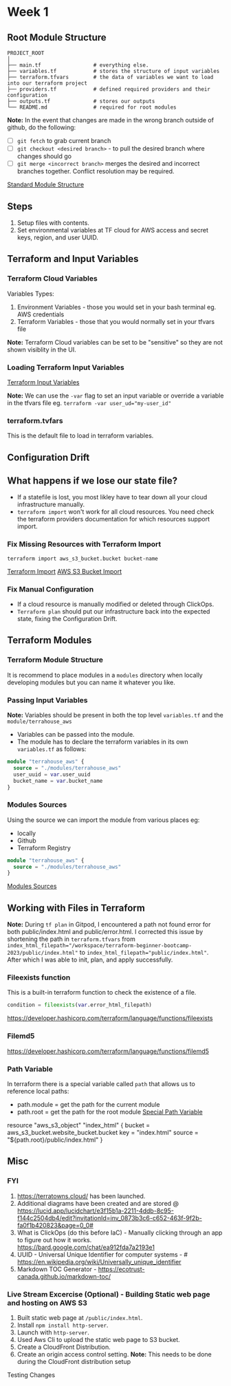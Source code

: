 # Week 1

## Root Module Structure
```
PROJECT_ROOT
│
├── main.tf                 # everything else.
├── variables.tf            # stores the structure of input variables
├── terraform.tfvars        # the data of variables we want to load into our terraform project
├── providers.tf            # defined required providers and their configuration
├── outputs.tf              # stores our outputs
└── README.md               # required for root modules

```
**Note:** In the event that changes are made in the wrong branch outside of github, do the following:
- [ ] `git fetch` to grab current branch
- [ ] `git checkout <desired branch>` - to pull the desired branch where changes should go
- [ ] `git merge <incorrect branch>` merges the desired and incorrect branches together. Conflict resolution may be required.

[Standard Module Structure](https://developer.hashicorp.com/terraform/language/modules/develop/structure)

## Steps 
1. Setup files with contents.
2. Set environmental variables at TF cloud for AWS access and secret keys, region, and user UUID.

## Terraform and Input Variables

### Terraform Cloud Variables

Variables Types:   
1. Environment Variables - those you would set in your bash terminal eg. AWS credentials   
2. Terraform Variables - those that you would normally set in your tfvars file   

**Note:** Terraform Cloud variables can be set to be "sensitive" so they are not shown visiblity in the UI.   

### Loading Terraform Input Variables

[Terraform Input Variables](https://developer.hashicorp.com/terraform/language/values/variables)   

**Note:** We can use the `-var` flag to set an input variable or override a variable in the tfvars file eg. `terraform -var user_ud="my-user_id"`

### terraform.tvfars
This is the default file to load in terraform variables.  

## Configuration Drift

## What happens if we lose our state file?
* If a statefile is lost, you most likley have to tear down all your cloud infrastructure manually.
* `terraform import` won't work for all cloud resources. You need check the terraform providers documentation for which resources support import.

### Fix Missing Resources with Terraform Import
`terraform import aws_s3_bucket.bucket bucket-name`

[Terraform Import](https://developer.hashicorp.com/terraform/cli/import)
[AWS S3 Bucket Import](https://registry.terraform.io/providers/hashicorp/aws/latest/docs/resources/s3_bucket#import)

### Fix Manual Configuration
* If a cloud resource is manually modified or deleted through ClickOps. 
* `Terraform plan` should put our infrastructure back into the expected state, fixing the Configuration Drift.

## Terraform Modules
### Terraform Module Structure
It is recommend to place modules in a `modules` directory when locally developing modules but you can name it whatever you like.

### Passing Input Variables
**Note:** Variables should be present in both the top level `variables.tf` and the `module/terrahouse_aws`
* Variables can be passed into the module.
* The module has to declare the terraform variables in its own `variables.tf` as follows:

```tf
module "terrahouse_aws" {
  source = "./modules/terrahouse_aws"
  user_uuid = var.user_uuid
  bucket_name = var.bucket_name
}
```

### Modules Sources
Using the source we can import the module from various places eg:
- locally
- Github
- Terraform Registry

```tf
module "terrahouse_aws" {
  source = "./modules/terrahouse_aws"
}
```
[Modules Sources](https://developer.hashicorp.com/terraform/language/modules/sources)

## Working with Files in Terraform
**Note:** During `tf plan` in Gitpod, I encountered a path not found error for both public/index.html and public/error.html. I corrected this issue by shortening the path in `terraform.tfvars` from `index_html_filepath="/workspace/terraform-beginner-bootcamp-2023/public/index.html"` to `index_html_filepath="public/index.html"`. After which I was able to init, plan, and apply successfully.   

### Fileexists function
This is a built-in terraform function to check the existence of a file.
```tf
condition = fileexists(var.error_html_filepath)
```

https://developer.hashicorp.com/terraform/language/functions/fileexists

### Filemd5
https://developer.hashicorp.com/terraform/language/functions/filemd5

### Path Variable
In terraform there is a special variable called `path` that allows us to reference local paths:
- path.module = get the path for the current module
- path.root = get the path for the root module
[Special Path Variable](https://developer.hashicorp.com/terraform/language/expressions/references#filesystem-and-workspace-info)

resource "aws_s3_object" "index_html" {
  bucket = aws_s3_bucket.website_bucket.bucket
  key    = "index.html"
  source = "${path.root}/public/index.html"
}

## Misc
### FYI
1. https://terratowns.cloud/ has been launched.
2. Additional diagrams have been created and are stored @ https://lucid.app/lucidchart/e3f15b1a-2211-4ddb-8c95-f144c2504db4/edit?invitationId=inv_0873b3c6-c652-463f-9f2b-fa0f1b420823&page=0_0#
3. What is ClickOps (do this before IaC) - Manually clicking through an app to figure out how it works. https://bard.google.com/chat/ea912fda7a2193e1
4. UUID - Universal Unique Identifier for computer systems - # https://en.wikipedia.org/wiki/Universally_unique_identifier
5. Markdown TOC Generator - https://ecotrust-canada.github.io/markdown-toc/

### Live Stream Excercise (Optional) - Building Static web page and hosting on AWS S3
1. Built static web page at `/public/index.html`.
2. Install `npm install http-server`.
3. Launch with `http-server`.
4. Used Aws Cli to upload the static web page to S3 bucket.
5. Create a CloudFront Distribution.
6. Create an origin access control setting.
**Note:** This needs to be done during the CloudFront distribution setup

Testing Changes
